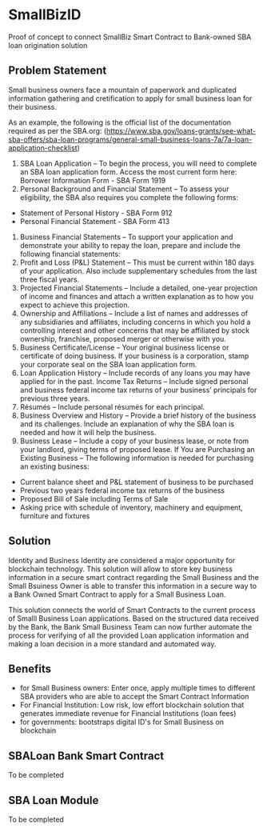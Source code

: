 # SmallBizID


Proof of concept to connect SmallBiz Smart Contract to Bank-owned SBA loan origination solution


## Problem Statement

Small business owners face a mountain of paperwork and duplicated information gathering and cretification to apply for small business loan for their business. 

As an example, the following is the official list of the documentation required as per the SBA.org:  (https://www.sba.gov/loans-grants/see-what-sba-offers/sba-loan-programs/general-small-business-loans-7a/7a-loan-application-checklist)

1.  SBA Loan Application – To begin the process, you will need to complete an SBA loan application form. Access the most current form here: Borrower Information Form - SBA Form 1919
1.  Personal Background and Financial Statement – To assess your eligibility, the SBA also requires you complete the following forms:
* Statement of Personal History - SBA Form 912
* Personal Financial Statement - SBA Form 413
1. Business Financial Statements – To support your application and demonstrate your ability to repay the loan, prepare and include the following financial statements:
1. Profit and Loss (P&L) Statement – This must be current within 180 days of your application. Also include supplementary schedules from the last three fiscal years.
1. Projected Financial Statements – Include a detailed, one-year projection of income and finances and attach a written explanation as to how you expect to achieve this projection.
1.  Ownership and Affiliations – Include a list of names and addresses of any subsidiaries and affiliates, including concerns in which you hold a controlling interest and other concerns that may be affiliated by stock ownership, franchise, proposed merger or otherwise with you.
1.  Business Certificate/License – Your original business license or certificate of doing business.   If your business is a corporation, stamp your corporate seal on the SBA loan application form.
1.  Loan Application History – Include records of any loans you may have applied for in the past.
Income Tax Returns – Include signed personal and business federal income tax returns of your business’ principals for previous three years.
1. Résumés – Include personal résumés for each principal.
1. Business Overview and History – Provide a brief history of the business and its challenges. Include an explanation of why the SBA loan is needed and how it will help the business.
1. Business Lease – Include a copy of your business lease, or note from your landlord, giving terms of proposed lease.
If You are Purchasing an Existing Business – The following information is needed for purchasing an existing business:
* Current balance sheet and P&L statement of business to be purchased
* Previous two years federal income tax returns of the business
* Proposed Bill of Sale including Terms of Sale
* Asking price with schedule of inventory, machinery and equipment, furniture and fixtures

## Solution

Identity and Business Identity are considered a major opportunity for blockchain technology. This solution will allow to store key business information in a secure smart contract regarding the Small Business and the Small Bsuiness Owner is able to transfer this information in a secure way to a Bank Owned Smart Contract to apply for a Small Business Loan.

This solution connects the world of Smart Contracts to the current process of Smalll Business Loan applications. Based on the structured data received by the Bank, the Bank Small Business Team can now further automate the process for verifying of all the provided Loan application information and making a loan decision in a more standard and automated way.

## Benefits

* for Small Business owners: Enter once, apply multiple times to different SBA providers who are able to accept the Smart Contract Information
* For Financial Institution: Low risk, low effort blockchain solution that generates immediate revenue for Financial Institutions (loan fees)
* for governments: bootstraps digital ID's for Small Business on blockchain

## SBALoan Bank Smart Contract

To be completed

## SBA Loan Module

To be completed 



